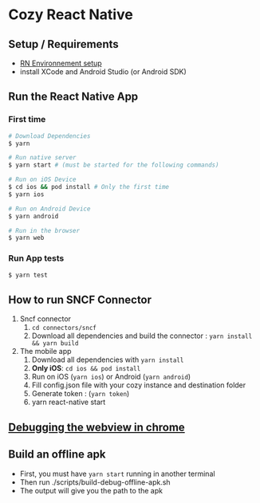 # Cozy React Native

## Setup / Requirements
- [RN Environnement setup](https://reactnative.dev/docs/environment-setup)
- install XCode and Android Studio (or Android SDK)

## Run the React Native App

### First time

```bash
# Download Dependencies
$ yarn

# Run native server
$ yarn start # (must be started for the following commands)

# Run on iOS Device
$ cd ios && pod install # Only the first time
$ yarn ios

# Run on Android Device
$ yarn android

# Run in the browser
$ yarn web
```


### Run App tests
```bash
$ yarn test
```

## How to run SNCF Connector

1. Sncf connector
    1. `cd connectors/sncf`
    2. Download all dependencies and build the connector : `yarn install && yarn build`
2. The mobile app
    1. Download all dependencies with `yarn install`
    2. **Only iOS**: `cd ios && pod install`
    3. Run on iOS (`yarn ios`) or Android (`yarn android`)
    4. Fill config.json file with your cozy instance and destination folder
    5. Generate token : (`yarn token`)
    6. yarn react-native start

## [Debugging the webview in chrome](https://github.com/react-native-webview/react-native-webview/blob/master/docs/Debugging.md)



## Build an offline apk

* First, you must have `yarn start` running in another terminal
* Then run ./scripts/build-debug-offline-apk.sh
* The output will give you the path to the apk
